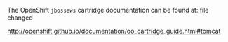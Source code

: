 The OpenShift `jbossews` cartridge documentation can be found at:
file changed

http://openshift.github.io/documentation/oo_cartridge_guide.html#tomcat
